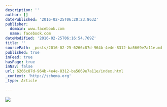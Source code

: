 ```yaml
---
description: ''
author: []
datePublished: '2016-02-25T06:20:23.863Z'
publisher:
  domain: www.facebook.com
  name: facebook.com
dateModified: '2016-02-25T06:16:54.769Z'
title: ''
sourcePath: _posts/2016-02-25-6266c87d-964b-4e4e-8312-ba5669e7a11e.md
published: true
inFeed: true
hasPage: true
inNav: false
url: 6266c87d-964b-4e4e-8312-ba5669e7a11e/index.html
_context: 'http://schema.org'
_type: Article

---
```

![](https://scontent-lax3-1.xx.fbcdn.net/hphotos-frc3/v/t1.0-9/221967_10150222785256458_4510227_n.jpg?oh=dfd5db2fc983f36c1e76a1d4b6ecad00&oe=575546D1)